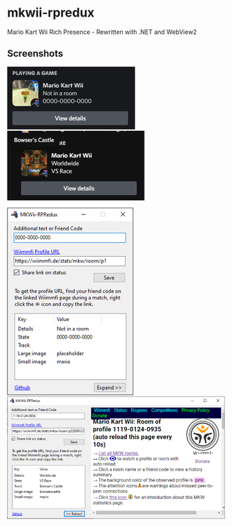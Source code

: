 # mkwii-rpredux
Mario Kart Wii Rich Presence - Rewritten with .NET and WebView2

## Screenshots
![](https://github.com/dotcomboom/mkwii-rpredux/blob/master/screenshots/rpc_idle.png?raw=true)
![](https://github.com/dotcomboom/mkwii-rpredux/blob/master/screenshots/rpc_ingame.png?raw=true)

![](https://github.com/dotcomboom/mkwii-rpredux/blob/master/screenshots/ui_idle.png?raw=true)
![](https://github.com/dotcomboom/mkwii-rpredux/blob/master/screenshots/ui_ingame.png?raw=true)
